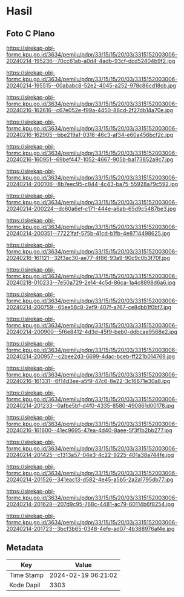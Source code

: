 # Hasil

## Foto C Plano

https://sirekap-obj-formc.kpu.go.id/3634/pemilu/pdpr/33/15/15/20/03/3315152003006-20240214-195236--70cc61ab-a0d4-4adb-93cf-dcd52404b9f2.jpg

https://sirekap-obj-formc.kpu.go.id/3634/pemilu/pdpr/33/15/15/20/03/3315152003006-20240214-195515--00ababc8-52e2-4045-a252-978c86cd18cb.jpg

https://sirekap-obj-formc.kpu.go.id/3634/pemilu/pdpr/33/15/15/20/03/3315152003006-20240216-162616--c67e052e-f99a-4450-86cd-2f27db14a70e.jpg

https://sirekap-obj-formc.kpu.go.id/3634/pemilu/pdpr/33/15/15/20/03/3315152003006-20240216-162905--bbe219a1-0316-46c3-af34-e60a456bcf2c.jpg

https://sirekap-obj-formc.kpu.go.id/3634/pemilu/pdpr/33/15/15/20/03/3315152003006-20240216-160951--69bef447-1052-4667-905b-ba173852a9c7.jpg

https://sirekap-obj-formc.kpu.go.id/3634/pemilu/pdpr/33/15/15/20/03/3315152003006-20240214-200106--8b7eec95-c844-4c43-ba75-55928a79c592.jpg

https://sirekap-obj-formc.kpu.go.id/3634/pemilu/pdpr/33/15/15/20/03/3315152003006-20240214-200224--dc60a6ef-c171-444e-a6ab-65d9c5487be3.jpg

https://sirekap-obj-formc.kpu.go.id/3634/pemilu/pdpr/33/15/15/20/03/3315152003006-20240214-200351--77221faf-575b-41cd-b1fb-4e8714498625.jpg

https://sirekap-obj-formc.kpu.go.id/3634/pemilu/pdpr/33/15/15/20/03/3315152003006-20240216-161121--32f3ac30-ae77-4f86-93a9-90c9c0b3f70f.jpg

https://sirekap-obj-formc.kpu.go.id/3634/pemilu/pdpr/33/15/15/20/03/3315152003006-20240218-010233--7e50a729-2e14-4c5d-86ca-1a4c8898d6a6.jpg

https://sirekap-obj-formc.kpu.go.id/3634/pemilu/pdpr/33/15/15/20/03/3315152003006-20240214-200759--65ee58c8-2ef9-407f-a767-ce8dbb1f0bf7.jpg

https://sirekap-obj-formc.kpu.go.id/3634/pemilu/pdpr/33/15/15/20/03/3315152003006-20240214-200900--5f6e8412-4d3d-45f9-beb0-ddbcae9568e2.jpg

https://sirekap-obj-formc.kpu.go.id/3634/pemilu/pdpr/33/15/15/20/03/3315152003006-20240214-200957--c2bee2d3-6699-4dac-bceb-ff221b014769.jpg

https://sirekap-obj-formc.kpu.go.id/3634/pemilu/pdpr/33/15/15/20/03/3315152003006-20240216-161331--6f14d3ee-a5f9-47c6-8e22-3c16671e30a8.jpg

https://sirekap-obj-formc.kpu.go.id/3634/pemilu/pdpr/33/15/15/20/03/3315152003006-20240214-201233--0afbe5bf-d4f0-4335-8580-490861d00178.jpg

https://sirekap-obj-formc.kpu.go.id/3634/pemilu/pdpr/33/15/15/20/03/3315152003006-20240216-161600--41ec9695-47ea-4d40-8aee-5f3f1b2bb277.jpg

https://sirekap-obj-formc.kpu.go.id/3634/pemilu/pdpr/33/15/15/20/03/3315152003006-20240214-201425--c1313a57-04e3-4c22-9225-401a38a744fe.jpg

https://sirekap-obj-formc.kpu.go.id/3634/pemilu/pdpr/33/15/15/20/03/3315152003006-20240214-201526--341eac13-d582-4e45-a5b5-2a2a1795db77.jpg

https://sirekap-obj-formc.kpu.go.id/3634/pemilu/pdpr/33/15/15/20/03/3315152003006-20240214-201628--207d9c95-768c-4481-ac79-60114b6f8254.jpg

https://sirekap-obj-formc.kpu.go.id/3634/pemilu/pdpr/33/15/15/20/03/3315152003006-20240214-201723--3bcf3b65-0348-4efe-ad07-4b388976af4e.jpg


## Metadata

| Key        | Value               |
| ---------- | ------------------- |
| Time Stamp | 2024-02-19 06:21:02 |
| Kode Dapil | 3303                |



